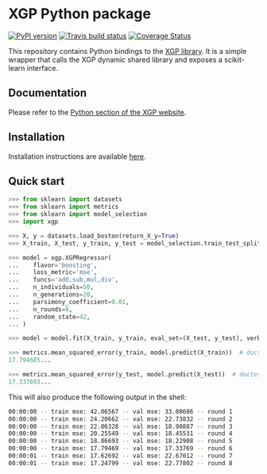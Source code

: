 # XGP Python package

[![PyPI version](https://badge.fury.io/py/xgp.svg)](https://badge.fury.io/py/xgp)
[![Travis build status](https://travis-ci.org/MaxHalford/xgp-python.svg?branch=master)](https://travis-ci.org/MaxHalford/xgp-python)
[![Coverage Status](https://coveralls.io/repos/github/MaxHalford/xgp-python/badge.svg?branch=master)](https://coveralls.io/github/MaxHalford/xgp-python?branch=master)

This repository contains Python bindings to the [XGP library](https://github.com/MaxHalford/xgp). It is a simple wrapper that calls the XGP dynamic shared library and exposes a scikit-learn interface.

## Documentation

Please refer to the [Python section of the XGP website](https://maxhalford.github.io/xgp/python/).

## Installation

Installation instructions are available [here](https://maxhalford.github.io/xgp/cli/#installation).

## Quick start

```python
>>> from sklearn import datasets
>>> from sklearn import metrics
>>> from sklearn import model_selection
>>> import xgp

>>> X, y = datasets.load_boston(return_X_y=True)
>>> X_train, X_test, y_train, y_test = model_selection.train_test_split(X, y, random_state=42)

>>> model = xgp.XGPRegressor(
...    flavor='boosting',
...    loss_metric='mse',
...    funcs='add,sub,mul,div',
...    n_individuals=50,
...    n_generations=20,
...    parsimony_coefficient=0.01,
...    n_rounds=8,
...    random_state=42,
... )

>>> model = model.fit(X_train, y_train, eval_set=(X_test, y_test), verbose=True)

>>> metrics.mean_squared_error(y_train, model.predict(X_train))  # doctest: +ELLIPSIS
17.794685...

>>> metrics.mean_squared_error(y_test, model.predict(X_test))  # doctest: +ELLIPSIS
17.337693...

```

This will also produce the following output in the shell:

```sh
00:00:00 -- train mse: 42.06567 -- val mse: 33.80606 -- round 1
00:00:00 -- train mse: 24.20662 -- val mse: 22.73832 -- round 2
00:00:00 -- train mse: 22.06328 -- val mse: 18.90887 -- round 3
00:00:00 -- train mse: 20.25549 -- val mse: 18.45531 -- round 4
00:00:00 -- train mse: 18.86693 -- val mse: 18.22908 -- round 5
00:00:00 -- train mse: 17.79469 -- val mse: 17.33769 -- round 6
00:00:01 -- train mse: 17.62692 -- val mse: 22.67012 -- round 7
00:00:01 -- train mse: 17.24799 -- val mse: 22.77802 -- round 8
```
